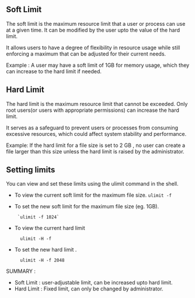 
## Soft Limit 
The soft limit is the maximum resource limit that a user or process can use at a given time. It can be modified by the user upto the value of the hard limit. 

It allows users to have a degree of flexibility in resource usage while still enforcing a maximum that can be adjusted for their current needs. 

Example : A user may have a soft limit of 1GB for memory usage, which they can increase to the hard limit if needed. 


## Hard Limit 
The hard limit is the maximum resource limit that cannot be exceeded. Only root users(or users with appropriate permissions) can increase the hard limit. 

It serves as a safeguard to prevent users or processes from consuming excessive resources, which could affect system stability and performance. 

Example: If the hard limit for a file size is set to 2 GB , no user can create a file larger than this size unless the hard limit is raised by the administrator. 


## Setting limits 

You can view and set these limits using the ulimit command in the shell. 

* To view the current soft limit for the maximum file size. 
		`ulimit -f`

*  To set the new soft limit for the maximum file size (eg. 1GB).

		`ulimit -f 1024`
* To view the current hard limit 

		ulimit -H -f 

* To set the new hard limit . 

		ulimit -H -f 2048

SUMMARY : 

* Soft Limit :  user-adjustable limit, can be increased upto hard limit. 
* Hard Limit : Fixed limit, can only be changed by administrator. 
